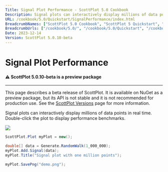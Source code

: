 ```yaml
---
Title: Signal Plot Performance - ScottPlot 5.0 Cookbook
Description: Signal plots can interactively display millions of data points in real time. Double-click the plot to display performance benchmarks.
URL: /cookbook/5.0/Quickstart/SignalPerformance/index.html
BreadcrumbNames: ["ScottPlot 5.0 Cookbook", "ScottPlot 5 Quickstart", "Signal Plot Performance"]
BreadcrumbUrls: ["/cookbook/5.0/", "/cookbook/5.0/Quickstart", "/cookbook/5.0/Quickstart/SignalPerformance"]
Date: 2023-12-14
Version: ScottPlot 5.0.10-beta
---
```


# Signal Plot Performance



<div class='alert alert-warning' role='alert'><h4 class='alert-heading py-0 my-0'>⚠️ ScottPlot 5.0.10-beta is a preview package</h4><hr /><p class='mb-0'><span class='fw-semibold'>This page describes a beta release of ScottPlot.</span> It is available on NuGet as a preview package, but its API is not stable and it is not recommended for production use. See the <a href='https://scottplot.net/versions/'>ScottPlot Versions</a> page for more information. </p></div>



Signal plots can interactively display millions of data points in real time. Double-click the plot to display performance benchmarks.

[![](/cookbook/5.0/images/SignalPerformance.png)](/cookbook/5.0/images/SignalPerformance.png)

```cs
ScottPlot.Plot myPlot = new();

double[] data = Generate.RandomWalk(1_000_000);
myPlot.Add.Signal(data);
myPlot.Title("Signal plot with one million points");

myPlot.SavePng("demo.png");

```

